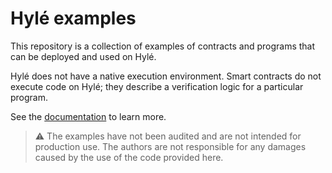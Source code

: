# Hylé examples

This repository is a collection of examples of contracts and programs that can be deployed and used on Hylé.

Hylé does not have a native execution environment. Smart contracts do not execute code on Hylé; they describe a verification logic for a particular program.

See the [documentation](https://docs.hyle.eu/quickstart/) to learn more.

> ⚠️ The examples have not been audited and are not intended for production use.
> The authors are not responsible for any damages caused by the use of the code provided here.
